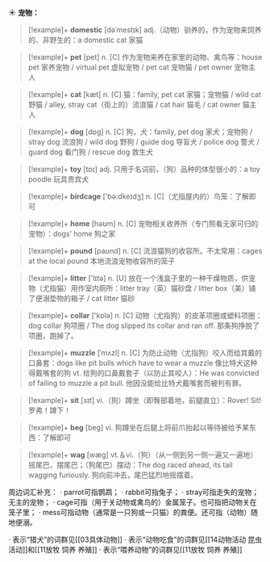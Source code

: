 ☀ <span class="category">**宠物：**</span>
>[!example]+ <span class="vocabulary">**domestic**</span> [dəˈmestɪk]
> <span class="definition">adj.（动物）驯养的，作为宠物来饲养的、非野生的：</span>a domestic cat 家猫

>[!example]+ <span class="vocabulary">**pet**</span> [pet] 
> <span class="definition">n. [C] 作为宠物来养在家里的动物、禽鸟等：</span>house pet 家养宠物 / virtual pet 虚拟宠物 / pet cat 宠物猫 / pet owner 宠物主人

>[!example]+ <span class="vocabulary">**cat**</span> [kæt] 
> <span class="definition">n. [C] 猫：</span>family, pet cat 家猫；宠物猫 / wild cat 野猫 / alley, stray cat（街上的）流浪猫 / cat hair 猫毛 / cat owner 猫主人

>[!example]+ <span class="vocabulary">**dog**</span> [dɒɡ] 
> <span class="definition">n. [C] 狗，犬：</span>family, pet dog 家犬；宠物狗 / stray dog 流浪狗 / wild dog 野狗 / guide dog 导盲犬 / police dog 警犬 / guard dog 看门狗 / rescue dog 救生犬

>[!example]+ <span class="vocabulary">**toy**</span> [tɒɪ] 
> <span class="definition">adj. 只用于名词前，（狗）品种的体型很小的：</span>a toy poodle 玩具贵宾犬

>[!example]+ <span class="vocabulary">**birdcage**</span> ['bə:dkeɪdӡ] 
> <span class="definition">n. [C]（尤指屋内的）鸟笼：</span>了解即可

>[!example]+ <span class="vocabulary">**home**</span> [həʊm] 
> <span class="definition">n. [C] 宠物相关收养所（专门照看无家可归的宠物）：</span>dogs’ home 狗之家

>[!example]+ <span class="vocabulary">**pound**</span> [paʊnd] 
> <span class="definition">n. [C] 流浪猫狗的收容所。不太常用：</span>cages at the local pound 本地流浪宠物收容所的笼子

>[!example]+ <span class="vocabulary">**litter**</span> ['lɪtə] 
> <span class="definition">n. [U] 放在一个浅盒子里的一种干燥物质，供宠物（尤指猫）用作室内厕所：</span>litter tray（英）猫砂盘 / litter box（美）铺了便溺垫物的箱子 / cat litter 猫砂

>[!example]+ <span class="vocabulary">**collar**</span> ['kɒlə] 
> <span class="definition">n. [C] 动物（尤指狗）的皮革项圈或塑料项圈：</span>dog collar 狗项圈 / The dog slipped its collar and ran off. 那条狗挣脱了项圈，跑掉了。
           
>[!example]+ <span class="vocabulary">**muzzle**</span> [ˈmʌzl]
> <span class="definition">n. [C] 为防止动物（尤指狗）咬人而给其戴的口鼻套：</span>dogs like pit bulls which have to wear a muzzle 像比特犬这种得戴嘴套的狗 <span class="definition">vt. 给狗的口鼻戴套子（以防止其咬人）：</span>He was convicted of failing to muzzle a pit bull. 他因没能给比特犬戴嘴套而被判有罪。

>[!example]+ <span class="vocabulary">**sit**</span> [sɪt] 
> <span class="definition">vi.（狗）蹲坐（即臀部着地，前腿直立）：</span>Rover! Sit! 罗弗！蹲下！

>[!example]+ <span class="vocabulary">**beg**</span> [beɡ] 
> <span class="definition">vi. 狗蹲坐在后腿上将前爪抬起以等待被给予某东西：</span>了解即可

>[!example]+ <span class="vocabulary">**wag**</span> [wæɡ] 
> <span class="definition">vt.＆vi.（狗）（从一侧到另一侧一遍又一遍地）摇尾巴，摆尾巴；（狗尾巴）摆动：</span>The dog raced ahead, its tail wagging furiously. 狗向前冲去，尾巴猛烈地摇摆着。

周边词汇补充：
· parrot可指鹦鹉；
· rabbit可指兔子；
· stray可指走失的宠物；无主的宠物；
· cage可指（用于关动物或禽鸟的）金属笼子。也可指把动物关在笼子里；
· mess可指动物（通常是一只狗或一只猫）的粪便。还可指（动物）随地便溺。

· 表示“猎犬”的词群见[[03具体动物]]
· 表示“动物吃食”的词群见[[14动物活动 昆虫活动]]和[[11放牧 饲养 养殖]]
· 表示“喂养动物”的词群见[[11放牧 饲养 养殖]]
